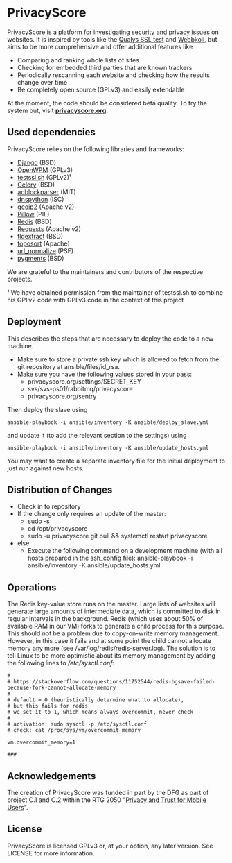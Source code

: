 PrivacyScore
============

PrivacyScore is a platform for investigating security and privacy issues on websites. It is inspired by tools like the [Qualys SSL test](https://www.ssllabs.com/ssltest/) and [Webbkoll](https://github.com/andersju/webbkoll), but aims to be more comprehensive and offer additional features like

- Comparing and ranking whole lists of sites
- Checking for embedded third parties that are known trackers
- Periodically rescanning each website and checking how the results change over time
- Be completely open source (GPLv3) and easily extendable

At the moment, the code should be considered beta quality. To try the system out, visit **[privacyscore.org](https://privacyscore.org/).**

## Used dependencies
PrivacyScore relies on the following libraries and frameworks:

- [Django](https://www.djangoproject.com/) (BSD)
- [OpenWPM](https://github.com/citp/OpenWPM) (GPLv3)
- [testssl.sh](https://github.com/drwetter/testssl.sh) (GPLv2)¹
- [Celery](http://www.celeryproject.org/) (BSD)
- [adblockparser](https://github.com/scrapinghub/adblockparser) (MIT)
- [dnspython](https://github.com/rthalley/dnspython) (ISC)
- [geoip2](https://github.com/maxmind/GeoIP2-python) (Apache v2)
- [Pillow](https://github.com/python-pillow/Pillow) (PIL)
- [Redis](https://redis.io/) (BSD)
- [Requests](http://docs.python-requests.org/en/master/) (Apache v2)
- [tldextract](https://github.com/john-kurkowski/tldextract) (BSD)
- [toposort](https://bitbucket.org/ericvsmith/toposort) (Apache)
- [url_normalize](https://github.com/niksite/url-normalize) (PSF)
- [pygments](http://pygments.org/) (BSD)

We are grateful to the maintainers and contributors of the respective projects.

¹ We have obtained permission from the maintainer of testssl.sh to combine his GPLv2 code with GPLv3 code in the context of this project

## Deployment

This describes the steps that are necessary to deploy the code to a new machine.

* Make sure to store a private ssh key which is allowed to fetch from the git repository at ansible/files/id_rsa.
* Make sure you have the following values stored in your [pass](https://www.passwordstore.org/):
  * privacyscore.org/settings/SECRET_KEY
  * svs/svs-ps01/rabbitmq/privacyscore
  * privacyscore.org/sentry

Then deploy the slave using

    ansible-playbook -i ansible/inventory -K ansible/deploy_slave.yml

and update it (to add the relevant section to the settings) using

    ansible-playbook -i ansible/inventory -K ansible/update_hosts.yml

You may want to create a separate inventory file for the initial deployment to just run against new hosts.


## Distribution of Changes

* Check in to repository
* If the change only requires an update of the master:
  * sudo -s
  * cd /opt/privacyscore
  * sudo -u privacyscore git pull && systemctl restart privacyscore
* else
  * Execute the following command on a development machine (with all hosts prepared in the ssh_config file): ansible-playbook -i ansible/inventory -K ansible/update_hosts.yml

## Operations

The Redis key-value store runs on the master. Large lists of websites will generate large amounts of intermediate data, which is committed to disk in regular intervals in the background. Redis (which uses about 50% of available RAM in our VM) forks to generate a child process for this purpose. This should not be a problem due to copy-on-write memory management. However, in this case it fails and at some point the child cannot allocate memory any more (see /var/log/redis/redis-server.log). The solution is to tell Linux to be more optimistic about its memory management by adding the following lines to */etc/sysctl.conf*:


    # 
    # https://stackoverflow.com/questions/11752544/redis-bgsave-failed-because-fork-cannot-allocate-memory
    # 
    # default = 0 (heuristically determine what to allocate), 
    # but this fails for redis
    # we set it to 1, which means always overcommit, never check
    # 
    # activation: sudo sysctl -p /etc/sysctl.conf
    # check: cat /proc/sys/vm/overcommit_memory
    
    vm.overcommit_memory=1
    
    ###


## Acknowledgements
The creation of PrivacyScore was funded in part by the DFG as part of project C.1 and C.2 within the RTG 2050 "[Privacy and Trust for Mobile Users](https://www.privacy-trust.tu-darmstadt.de/)".

## License
PrivacyScore is licensed GPLv3 or, at your option, any later version. See LICENSE for more information.

